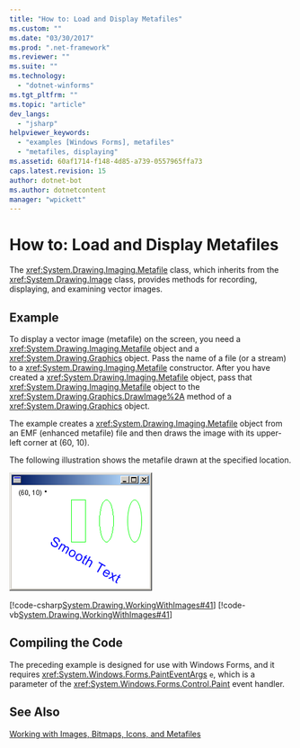 ```yaml
---
title: "How to: Load and Display Metafiles"
ms.custom: ""
ms.date: "03/30/2017"
ms.prod: ".net-framework"
ms.reviewer: ""
ms.suite: ""
ms.technology: 
  - "dotnet-winforms"
ms.tgt_pltfrm: ""
ms.topic: "article"
dev_langs: 
  - "jsharp"
helpviewer_keywords: 
  - "examples [Windows Forms], metafiles"
  - "metafiles, displaying"
ms.assetid: 60af1714-f148-4d85-a739-0557965ffa73
caps.latest.revision: 15
author: dotnet-bot
ms.author: dotnetcontent
manager: "wpickett"
---
```

# How to: Load and Display Metafiles
The <xref:System.Drawing.Imaging.Metafile> class, which inherits from the <xref:System.Drawing.Image> class, provides methods for recording, displaying, and examining vector images.  
  
## Example  
 To display a vector image (metafile) on the screen, you need a <xref:System.Drawing.Imaging.Metafile> object and a <xref:System.Drawing.Graphics> object. Pass the name of a file (or a stream) to a <xref:System.Drawing.Imaging.Metafile> constructor. After you have created a <xref:System.Drawing.Imaging.Metafile> object, pass that <xref:System.Drawing.Imaging.Metafile> object to the <xref:System.Drawing.Graphics.DrawImage%2A> method of a <xref:System.Drawing.Graphics> object.  
  
 The example creates a <xref:System.Drawing.Imaging.Metafile> object from an EMF (enhanced metafile) file and then draws the image with its upper-left corner at (60, 10).  
  
 The following illustration shows the metafile drawn at the specified location.  
  
 ![Image Position](../../../../docs/framework/winforms/advanced/media/imageposition2.png "imageposition2")  
  
 [!code-csharp[System.Drawing.WorkingWithImages#41](../../../../samples/snippets/csharp/VS_Snippets_Winforms/System.Drawing.WorkingWithImages/CS/Class1.cs#41)]
 [!code-vb[System.Drawing.WorkingWithImages#41](../../../../samples/snippets/visualbasic/VS_Snippets_Winforms/System.Drawing.WorkingWithImages/VB/Class1.vb#41)]  
  
## Compiling the Code  
 The preceding example is designed for use with Windows Forms, and it requires <xref:System.Windows.Forms.PaintEventArgs> `e`, which is a parameter of the <xref:System.Windows.Forms.Control.Paint> event handler.  
  
## See Also  
 [Working with Images, Bitmaps, Icons, and Metafiles](../../../../docs/framework/winforms/advanced/working-with-images-bitmaps-icons-and-metafiles.md)
